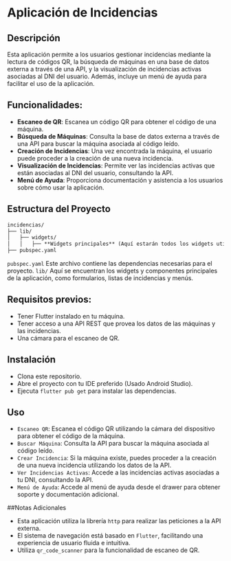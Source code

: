 # Aplicación de Incidencias

## Descripción
Esta aplicación permite a los usuarios gestionar incidencias mediante la lectura de códigos QR, la búsqueda de máquinas en una base de datos externa a través de una API, y la visualización de incidencias activas asociadas al DNI del usuario. Además, incluye un menú de ayuda para facilitar el uso de la aplicación.

## Funcionalidades:
- **Escaneo de QR**: Escanea un código QR para obtener el código de una máquina.
- **Búsqueda de Máquinas**: Consulta la base de datos externa a través de una API para buscar la máquina asociada al código leído.
- **Creación de Incidencias**: Una vez encontrada la máquina, el usuario puede proceder a la creación de una nueva incidencia.
- **Visualización de Incidencias**: Permite ver las incidencias activas que están asociadas al DNI del usuario, consultando la API.
- **Menú de Ayuda**: Proporciona documentación y asistencia a los usuarios sobre cómo usar la aplicación.

## Estructura del Proyecto

  ```Markdown
  incidencias/
  ├── lib/
  │   ├── widgets/
  │   │   ├── **Widgets principales** (Aquí estarán todos los widgets utilizados en la aplicación)
  ├── pubspec.yaml
  ```
`pubspec.yaml`
Este archivo contiene las dependencias necesarias para el proyecto.
`lib/`
Aquí se encuentran los widgets y componentes principales de la aplicación, como formularios, listas de incidencias y menús.

## Requisitos previos:

- Tener Flutter instalado en tu máquina.
- Tener acceso a una API REST que provea los datos de las máquinas y las incidencias.
- Una cámara para el escaneo de QR.

## Instalación

- Clona este repositorio.
- Abre el proyecto con tu IDE preferido (Usado Android Studio).
- Ejecuta `flutter pub get` para instalar las dependencias.

## Uso

- `Escaneo QR`: Escanea el código QR utilizando la cámara del dispositivo para obtener el código de la máquina.
- `Buscar Máquina`: Consulta la API para buscar la máquina asociada al código leído.
- `Crear Incidencia`: Si la máquina existe, puedes proceder a la creación de una nueva incidencia utilizando los datos de la API.
- `Ver Incidencias Activas`: Accede a las incidencias activas asociadas a tu DNI, consultando la API.
- `Menú de Ayuda`: Accede al menú de ayuda desde el drawer para obtener soporte y documentación adicional.

##Notas Adicionales
- Esta aplicación utiliza la librería `http` para realizar las peticiones a la API externa.
- El sistema de navegación está basado en `Flutter`, facilitando una experiencia de usuario fluida e intuitiva.
- Utiliza `qr_code_scanner` para la funcionalidad de escaneo de QR.
